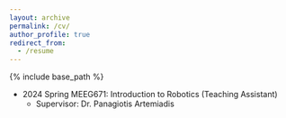 ```yaml
---
layout: archive
permalink: /cv/
author_profile: true
redirect_from:
  - /resume
---
```


{% include base_path %}

 
* 2024 Spring MEEG671: Introduction to Robotics (Teaching Assistant)
  * Supervisor: Dr. Panagiotis Artemiadis
